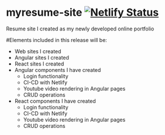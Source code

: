 # myresume-site    [![Netlify Status](https://api.netlify.com/api/v1/badges/d530c12f-626b-4276-9162-f7e686278118/deploy-status)](https://app.netlify.com/sites/myresume-pw/deploys)
Resume site I created as my newly developed online portfolio

#Elements included in this release will be:
- Web sites I created
- Angular sites I created
- React sites I created
- Angular components I have created
  - Login functionality
  - CI-CD with Netlify
  - Youtube video rendering in Angular pages
  - CRUD operations
- React components I have created
  - Login functionality
  - CI-CD with Netlify
  - Youtube video rendering in Angular pages
  - CRUD operations

